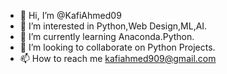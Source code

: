 - 👋 Hi, I’m @KafiAhmed09
- 👀 I’m interested in Python,Web Design,ML,AI.
- 🌱 I’m currently learning Anaconda.Python.
- 💞️ I’m looking to collaborate on Python Projects.
- 📫 How to reach me kafiahmed909@gmail.com

<!---
KafiAhmed09/KafiAhmed09 is a ✨ special ✨ repository because its `README.md` (this file) appears on your GitHub profile.
You can click the Preview link to take a look at your changes.
--->
